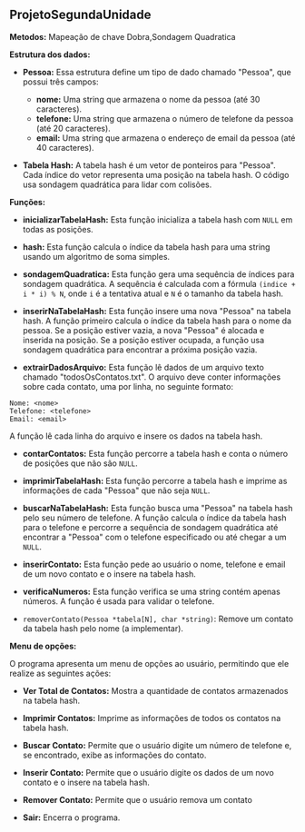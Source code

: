 ## ProjetoSegundaUnidade

**Metodos:**
Mapeação de chave Dobra,Sondagem Quadratica

**Estrutura dos dados:**

* **Pessoa:** Essa estrutura define um tipo de dado chamado "Pessoa", que possui três campos:
    * **nome:** Uma string que armazena o nome da pessoa (até 30 caracteres).
    * **telefone:** Uma string que armazena o número de telefone da pessoa (até 20 caracteres).
    * **email:** Uma string que armazena o endereço de email da pessoa (até 40 caracteres).

* **Tabela Hash:** A tabela hash é um vetor de ponteiros para "Pessoa". Cada índice do vetor representa uma posição na tabela hash. O código usa sondagem quadrática para lidar com colisões.

**Funções:**

* **inicializarTabelaHash:** Esta função inicializa a tabela hash com `NULL` em todas as posições.

* **hash:** Esta função calcula o índice da tabela hash para uma string usando um algoritmo de soma simples.

* **sondagemQuadratica:** Esta função gera uma sequência de índices para sondagem quadrática. A sequência é calculada com a fórmula `(indice + i * i) % N`, onde `i` é a tentativa atual e `N` é o tamanho da tabela hash.

* **inserirNaTabelaHash:** Esta função insere uma nova "Pessoa" na tabela hash. A função primeiro calcula o índice da tabela hash para o nome da pessoa. Se a posição estiver vazia, a nova "Pessoa" é alocada e inserida na posição. Se a posição estiver ocupada, a função usa sondagem quadrática para encontrar a próxima posição vazia.

* **extrairDadosArquivo:** Esta função lê dados de um arquivo texto chamado "todosOsContatos.txt". O arquivo deve conter informações sobre cada contato, uma por linha, no seguinte formato:

```
Nome: <nome>
Telefone: <telefone>
Email: <email>
```

A função lê cada linha do arquivo e insere os dados na tabela hash.

* **contarContatos:** Esta função percorre a tabela hash e conta o número de posições que não são `NULL`.

* **imprimirTabelaHash:** Esta função percorre a tabela hash e imprime as informações de cada "Pessoa" que não seja `NULL`.

* **buscarNaTabelaHash:** Esta função busca uma "Pessoa" na tabela hash pelo seu número de telefone. A função calcula o índice da tabela hash para o telefone e percorre a sequência de sondagem quadrática até encontrar a "Pessoa" com o telefone especificado ou até chegar a um `NULL`.

* **inserirContato:** Esta função pede ao usuário o nome, telefone e email de um novo contato e o insere na tabela hash.

* **verificaNumeros:** Esta função verifica se uma string contém apenas números. A função é usada para validar o telefone.
  
* `removerContato(Pessoa *tabela[N], char *string)`: Remove um contato da tabela hash pelo nome (a implementar).

**Menu de opções:**

O programa apresenta um menu de opções ao usuário, permitindo que ele realize as seguintes ações:

* **Ver Total de Contatos:** Mostra a quantidade de contatos armazenados na tabela hash.

* **Imprimir Contatos:** Imprime as informações de todos os contatos na tabela hash.

* **Buscar Contato:** Permite que o usuário digite um número de telefone e, se encontrado, exibe as informações do contato.

* **Inserir Contato:** Permite que o usuário digite os dados de um novo contato e o insere na tabela hash.

* **Remover Contato:** Permite que o usuário remova um contato

* **Sair:** Encerra o programa.




